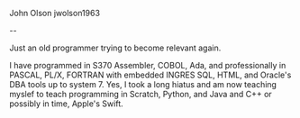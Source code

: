 John Olson
jwolson1963

--

Just an old programmer trying to become relevant again. 

I have programmed in S370 Assembler, COBOL, Ada, and professionally in PASCAL, PL/X, FORTRAN with embedded INGRES SQL, HTML, and Oracle's
DBA tools up to system 7. Yes, I took a long hiatus and am now teaching myslef to teach programming in Scratch, Python, and Java and C++
or possibly in time, Apple's Swift. 
